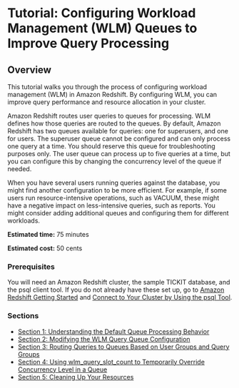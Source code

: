 # Tutorial: Configuring Workload Management \(WLM\) Queues to Improve Query Processing<a name="tutorial-configuring-workload-management"></a>

## Overview<a name="tutorial-wlm-overview"></a>

This tutorial walks you through the process of configuring workload management \(WLM\) in Amazon Redshift\. By configuring WLM, you can improve query performance and resource allocation in your cluster\. 

Amazon Redshift routes user queries to queues for processing\. WLM defines how those queries are routed to the queues\. By default, Amazon Redshift has two queues available for queries: one for superusers, and one for users\. The superuser queue cannot be configured and can only process one query at a time\. You should reserve this queue for troubleshooting purposes only\. The user queue can process up to five queries at a time, but you can configure this by changing the concurrency level of the queue if needed\. 

When you have several users running queries against the database, you might find another configuration to be more efficient\. For example, if some users run resource\-intensive operations, such as VACUUM, these might have a negative impact on less\-intensive queries, such as reports\. You might consider adding additional queues and configuring them for different workloads\. 

**Estimated time:** 75 minutes

**Estimated cost:** 50 cents

### Prerequisites<a name="tutorial-wlm-prereq"></a>

You will need an Amazon Redshift cluster, the sample TICKIT database, and the psql client tool\. If you do not already have these set up, go to [Amazon Redshift Getting Started](https://docs.aws.amazon.com/redshift/latest/gsg/getting-started.html) and [Connect to Your Cluster by Using the psql Tool](https://docs.aws.amazon.com/redshift/latest/mgmt/connecting-from-psql.html)\. 

### Sections<a name="tutorial-wlm-steps"></a>
+ [Section 1: Understanding the Default Queue Processing Behavior](tutorial-wlm-understanding-default-processing.md)
+ [Section 2: Modifying the WLM Query Queue Configuration](tutorial-wlm-modifying-wlm-configuration.md)
+ [Section 3: Routing Queries to Queues Based on User Groups and Query Groups](tutorial-wlm-routing-queries-to-queues.md)
+ [Section 4: Using wlm\_query\_slot\_count to Temporarily Override Concurrency Level in a Queue](tutorial-wlm-query-slot-count.md)
+ [Section 5: Cleaning Up Your Resources](tutorial-wlm-cleaning-up-resources.md)